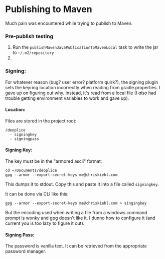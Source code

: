 # Publishing to Maven 

Much pain was encountered while trying to publish to Maven. 

### Pre-publish testing

1. Run the `publishMavenJavaPublicationToMavenLocal` task to write the jar to `~/.m2/repository`
2. 



### Signing:
For whatever reason (bug? user error? platform quirk?), the signing plugin sets the keyring location incorrectly when reading from gradle.properties. I gave up on figuring out why. Instead, it's read from a local file (I *also* had trouble getting environment variables to work and gave up). 

#### Location: 

Files are stored in the project root: 

```
/deoplice
  - signingkey
  - signingpass
```

#### Signing Key: 

The key must be in the "armored ascii" format: 

```
cd ~/Documents/deoplice
gpg --armor --export-secret-keys me@chriskiehl.com 
```

This dumps it to stdout. Copy this and paste it into a file called `signingkey`. 

It can be done via CLI like this:

```
gpg --armor --export-secret-keys me@chriskiehl.com > singingkey
```
But the encoding used when writing a file from a windows command prompt is wonky and gpg doesn't like it. I dunno how to configure it (and current you is too lazy to figure it out). 

#### Signing Pass:

The password is vanilla text. It can be retrieved from the appropriate password manager.









